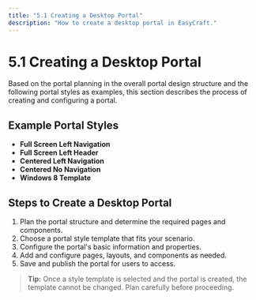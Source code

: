 ```yaml
---
title: "5.1 Creating a Desktop Portal"
description: "How to create a desktop portal in EasyCraft."
---
```


# 5.1 Creating a Desktop Portal

Based on the portal planning in the overall portal design structure and the following portal styles as examples, this section describes the process of creating and configuring a portal.

## Example Portal Styles

- **Full Screen Left Navigation**
- **Full Screen Left Header**
- **Centered Left Navigation**
- **Centered No Navigation**
- **Windows 8 Template**

## Steps to Create a Desktop Portal

1. Plan the portal structure and determine the required pages and components.
2. Choose a portal style template that fits your scenario.
3. Configure the portal's basic information and properties.
4. Add and configure pages, layouts, and components as needed.
5. Save and publish the portal for users to access.

> **Tip:** Once a style template is selected and the portal is created, the template cannot be changed. Plan carefully before proceeding.